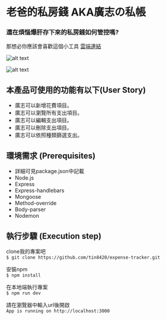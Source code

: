 # 老爸的私房錢 AKA廣志の私帳
### 還在煩惱爆肝存下來的私房錢如何管控嗎? 
那想必你應該會喜歡這個小工具
<a href="https://mighty-bastion-40786.herokuapp.com/">雲端連結</a>


![alt text](https://i.imgur.com/ScFwNM8.png)

![alt text](https://i.imgur.com/SbAGBYB.png)

## 本產品可使用的功能有以下(User Story)
<ul>
  <li>廣志可以新增花費項目。
  <li>廣志可以瀏覽所有支出項目。
  <li>廣志可以編輯支出項目。
  <li>廣志可以刪除支出項目。
  <li>廣志可以依照種類篩選支出。
</ul>


## 環境需求 (Prerequisites)
<ul>
 <li>詳細可見package.json中記載
 <li>Node.js
 <li>Express
 <li>Express-handlebars
 <li>Mongoose
 <li>Method-override
 <li>Body-parser
 <li>Nodemon 
</ul>

## 執行步驟 (Execution step)


clone我的專案吧<br>
`$ git clone https://github.com/tin8420/expense-tracker.git`

安裝npm<br>
`$ npm install`

在本地端執行專案<br>
`$ npm run dev`

請在瀏覽器中輸入url後開啟<br>
`App is running on http://localhost:3000`
